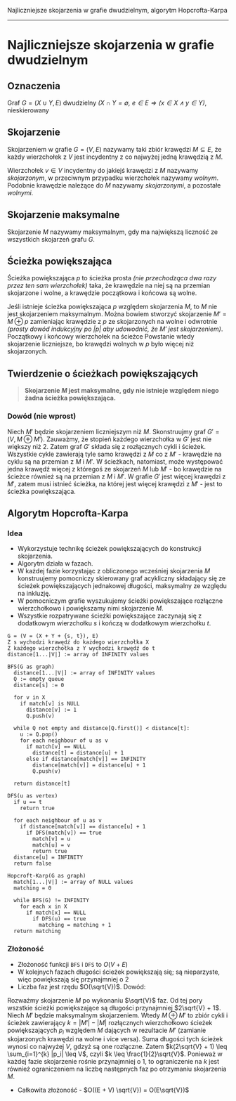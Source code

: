 Najliczniejsze skojarzenia w grafie dwudzielnym, algorytm Hopcrofta-Karpa

---

# Najliczniejsze skojarzenia w grafie dwudzielnym

## Oznaczenia

Graf $G = (X \cup Y, E)$ dwudzielny *($X \cap Y = \emptyset$, $e \in E \Rightarrow (x \in X \wedge y \in Y$)*, nieskierowany

## Skojarzenie

Skojarzeniem w grafie $G = (V, E)$ nazywamy taki zbiór krawędzi $M \subseteq E$, że każdy wierzchołek z $V$ jest incydentny z co najwyżej jedną krawędzią z $M$.

Wierzchołek $v \in V$ incydentny do jakiejś krawędzi z $M$ nazywamy *skojarzonym*, w przeciwnym przypadku wierzchołek nazywamy *wolnym*.
Podobnie krawędzie należące do $M$ nazywamy *skojarzonymi*, a pozostałe *wolnymi*.

## Skojarzenie maksymalne

Skojarzenie $M$ nazywamy maksymalnym, gdy ma największą liczność ze wszystkich skojarzeń grafu $G$.

## Ścieżka powiększająca

Ścieżka powiększająca $p$ to ścieżka prosta *(nie przechodząca dwa razy przez ten sam wierzchołek)* taka, że krawędzie na niej są na przemian skojarzone i wolne, a krawędzie początkowa i końcowa są wolne.

Jeśli istnieje ścieżka powiększająca $p$ względem skojarzenia $M$, to $M$ nie jest skojarzeniem maksymalnym. Można bowiem stworzyć skojarzenie $M' = M \oplus p$ zamieniając krawędzie z $p$ ze skojarzonych na wolne i odwrotnie *(prosty dowód indukcyjny po $|p|$ aby udowodnić, że $M'$ jest skojarzeniem)*. Początkowy i końcowy wierzchołek na ścieżce Powstanie wtedy skojarzenie liczniejsze, bo krawędzi wolnych w $p$ było więcej niż skojarzonych.

## Twierdzenie o ścieżkach powiększających

> **Skojarzenie $M$ jest maksymalne, gdy nie istnieje względem niego żadna ścieżka powiększająca.**

### Dowód (nie wprost)

Niech $M'$ będzie skojarzeniem liczniejszym niż $M$. Skonstruujmy graf $G' = (V, M \oplus M')$. Zauważmy, że stopień każdego wierzchołka w $G'$ jest nie większy niż $2$. Zatem graf $G'$ składa się z rozłącznych cykli i ścieżek. Wszystkie cykle zawierają tyle samo krawędzi z $M$ co z $M'$ - krawędzie na cyklu są na przemian z $M$ i $M'$. W ścieżkach, natomiast, może występować jedna krawędź więcej z któregoś ze skojarzeń $M$ lub $M'$ - bo krawędzie na ścieżce również są na przemian z $M$ i $M'$. W grafie $G'$ jest więcej krawędzi z $M'$, zatem musi istnieć ścieżka, na której jest więcej krawędzi z $M'$ - jest to ścieżka powiększająca.


## Algorytm Hopcrofta-Karpa

### Idea

* Wykorzystuje technikę ścieżek powiększających do konstrukcji skojarzenia.
* Algorytm działa w fazach.
* W każdej fazie korzystając z obliczonego wcześniej skojarzenia $M$ konstruujemy pomocniczy skierowany graf acykliczny składający się ze ścieżek powiększających jednakowej długości, maksymalny ze względu na inkluzję.
* W pomocniczym grafie wyszukujemy ścieżki powiększające rozłączne wierzchołkowo i powiększamy nimi skojarzenie $M$.
* Wszystkie rozpatrywane ścieżki powiększające zaczynają się z dodatkowym wierzchołku $s$ i kończą w dodatkowym wierzchołku $t$.

````
G = (V = (X + Y + {s, t}), E)
Z s wychodzi krawędź do każdego wierzchołka X
Z każdego wierzchołka z Y wychodzi krawędź do t
distance[1...|V|] := array of INFINITY values

BFS(G as graph)
  distance[1...|V|] := array of INFINITY values
  Q := empty queue
  distance[s] := 0

  for v in X
    if match[v] is NULL
      distance[v] := 1
      Q.push(v)

  while Q not empty and distance[Q.first()] < distance[t]:
    u := Q.pop()
    for each neighbour of u as v
      if match[v] == NULL
        distance[t] = distance[u] + 1
      else if distance[match[v]] == INFINITY
        distance[match[v]] = distance[u] + 1
        Q.push(v)

  return distance[t]

DFS(u as vertex)
  if u == t
    return true

  for each neighbour of u as v
    if distance[match[v]] == distance[u] + 1
      if DFS(match[v]) == true
        match[v] = u
        match[u] = v
        return true
  distance[u] = INFINITY
  return false

Hopcroft-Karp(G as graph)
  match[1...|V|] := array of NULL values
  matching = 0

  while BFS(G) != INFINITY
    for each x in X
      if match[x] == NULL
        if DFS(u) == true
          matching = matching + 1
  return matching
````

### Złożoność

* Złożoność funkcji `BFS` i `DFS` to $O(V + E)$
* W kolejnych fazach długości ścieżek powiększają się; są nieparzyste, więc powiększają się przynajmniej o $2$
* Liczba faz jest rzędu $O(\sqrt{V})$. Dowód:

Rozważmy skojarzenie $M$ po wykonaniu $\sqrt{V}$ faz. Od tej pory wszstkie ścieżki powiększające są długości przynajmniej $2\sqrt{V} + 1$. Niech $M'$ będzie maksymalnym skojarzeniem. Wtedy $M \oplus M'$ to zbiór cykli i ścieżek zawierający $k = |M'| - |M|$ rozłącznych wierzchołkowo ścieżek powiększających $p_i$ względem $M$ dających w rezultacie $M'$ (zamianie skojarzonych krawędzi na wolne i vice versa). Suma długości tych ścieżek wynosi co najwyżej $V$, gdzyż są one rozłączne. Zatem $k(2\sqrt{V} + 1) \leq \sum_{i=1}^{k} |p_i| \leq V$, czyli $k \leq \frac{1}{2}\sqrt{V}$. Ponieważ w każdej fazie skojarzenie rośnie przynajmniej o $1$, to ograniczenie na $k$ jest również ograniczeniem na liczbę następnych faz po otrzymaniu skojarzenia $M$.

* Całkowita złożoność - $O((E + V) \sqrt{V}) = O(E\sqrt{V})$
